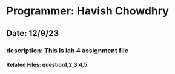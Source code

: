# Programmer: Havish Chowdhry 
## Date: 12/9/23
### description: This is lab 4 assignment file
#### Related Files: question1,2,3,4,5
